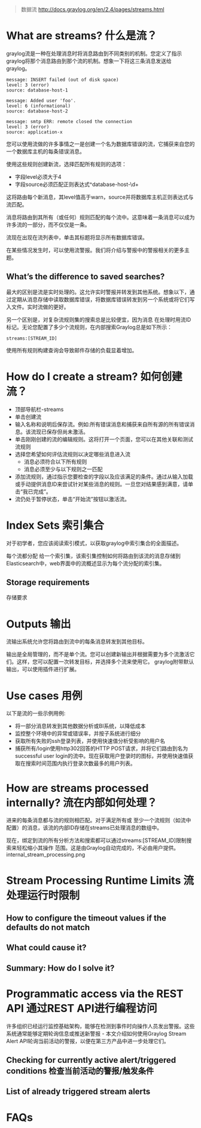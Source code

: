 > 数据流 http://docs.graylog.org/en/2.4/pages/streams.html

# What are streams? 什么是流？
graylog流是一种在处理消息时将消息路由到不同类别的机制。您定义了指示graylog将那个消息路由到那个流的机制。想象一下将这三条消息发送给graylog。
```
message: INSERT failed (out of disk space)
level: 3 (error)
source: database-host-1

message: Added user 'foo'.
level: 6 (informational)
source: database-host-2

message: smtp ERR: remote closed the connection
level: 3 (error)
source: application-x
```
您可以使用流做的许多事情之一是创建一个名为数据库错误的流，它捕获来自您的一个数据库主机的每条错误消息。

使用这些规则创建新流，选择匹配所有规则的选项：
- 字段level必须大于4
- 字段source必须匹配正则表达式^database-host-\d+

这将路由每个新消息，其level值高于warn，source并将数据库主机正则表达式与流匹配。

消息将路由到其所有（或任何）规则匹配的每个流中。这意味着一条消息可以成为许多流的一部分，而不仅仅是一条。

流现在出现在流列表中，单击其标题将显示所有数据库错误。

在某些情况发生时，可以使用流警报。我们将介绍与警报中的警报相关的更多主题。

## What’s the difference to saved searches?
最大的区别是流是实时处理的。这允许实时警报并转发到其他系统。想象以下，通过定期从消息存储中读取数据库错误，将数据库错误转发到另一个系统或将它们写入文件。实时流做的更好。

另一个区别是，对复杂流规则集的搜索总是比较便宜，因为消息 在处理时用流ID 标记。无论您配置了多少个流规则，在内部搜索Graylog总是如下所示：
```
streams:[STREAM_ID]
```
使用所有规则构建查询会导致邮件存储的负载显着增加。
# How do I create a stream? 如何创建流？
- 顶部导航栏-streams
- 单击创建流
- 输入名称和说明后保存流。例如:所有错误消息和捕获来自所有源的所有错误消息。该流现已保存但尚未激活。
- 单击刚刚创建的流的编辑规则。这将打开一个页面，您可以在其他关联和测试流规则
- 选择您希望如何评估流规则以决定哪些消息进入流
  - 消息必须符合以下所有规则
  - 消息必须至少与以下规则之一匹配
- 添加流规则，通过指示您要检查的字段以及应该满足的条件。通过从输入加载或手动提供消息ID来尝试针对某些消息的规则。一旦您对结果感到满意，请单击“我已完成”。
- 流仍处于暂停状态，单击“开始流”按钮以激活流。
# Index Sets 索引集合
对于初学者，您应该阅读索引模式，以获取graylog中索引集合的全面描述。

每个流都分配 给一个索引集，该索引集控制如何将路由到该流的消息存储到Elasticsearch中，web界面中的流概述显示为每个流分配的索引集。
## Storage requirements
存储要求

# Outputs 输出
流输出系统允许您将路由到流中的每条消息转发到其他目标。

输出是全局管理的，而不是单个流。您可以创建新输出并根据需要为多个流激活它们。这样，您可以配置一次转发目标，并选择多个流来使用它。
graylog附带默认输出，可以使用插件进行扩展。
# Use cases 用例
以下是流的一些示例用例:
- 将一部分消息转发到其他数据分析或BI系统，以降低成本
- 监控整个环境中的异常或错误率，并按子系统进行细分
- 获取所有失败的ssh登录列表，并使用快速值分析受影响的用户名
- 捕获所有/login使用http302回答的HTTP POST请求，并将它们路由到名为successful user login的流中。现在获取用户登录时的图标，并使用快速值获取在搜索时间范围内执行登录次数最多的用户列表。

# How are streams processed internally? 流在内部如何处理？
进来的每条消息都与流的规则相匹配。对于满足所有或 至少一个流规则（如流中配置）的消息，该流的内部ID存储在streams已处理消息的数组中。

现在，绑定到流的所有分析方法和搜索都可以通过streams:[STREAM_ID]限制搜索来轻松缩小其操作 范围。这是由Graylog自动完成的，不必由用户提供。
internal_stream_processing.png

# Stream Processing Runtime Limits 流处理运行时限制
## How to configure the timeout values if the defaults do not match
## What could cause it?
## Summary: How do I solve it?
# Programmatic access via the REST API 通过REST API进行编程访问
许多组织已经运行监控基础架构，能够在检测到事件时向操作人员发出警报。这些系统通常能够定期轮询信息或推送新警报 - 本文介绍如何使用Graylog Stream Alert API轮询当前活动的警报，以便在第三方产品中进一步处理它们。
## Checking for currently active alert/triggered conditions 检查当前活动的警报/触发条件
## List of already triggered stream alerts
# FAQs
